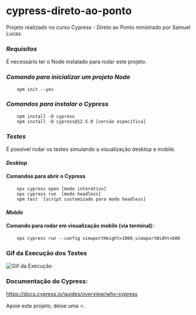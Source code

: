 # cypress-direto-ao-ponto

Projeto realizado no curso Cypress - Direto ao Ponto ministrado por Samuel Lucas.

### *Requisitos*
É necessário ter o Node instalado para rodar este projeto.

### *Comando para inicializar um projeto Node*

```   
    npm init --yes
```
### *Comandos para instalar o Cypress*
```
    npm install -D cypress
    npm install -D cypress@12.5.0 [versão específica]
```

### *Testes*
É possível rodar os testes simulando a visualização desktop e mobile.

#### *Desktop*
#### Comandos para abrir o Cypress
```
    npx cypress open [modo interativo]
    npx cypress run  [modo headless]
    npm test  [script customizado para modo headless]
```

#### *Mobile*
#### Comando para rodar em visualização mobile (via terminal):
```
    npx cypress run --config viewportHeight=1000,viewportWidht=600
```

### Gif da Execução dos Testes

![Gif da Execução](https://github.com/camilaaptt/cypress-direto-ao-ponto/blob/main/cypress-direto-ao-ponto.gif)

### Documentação do Cypress:

https://docs.cypress.io/guides/overview/why-cypress

Apoie este projeto, deixe uma ⭐.







